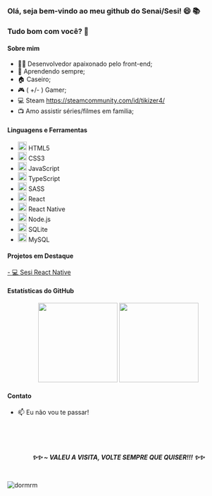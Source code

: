 ### Olá, seja bem-vindo ao meu github do Senai/Sesi! 😄 📚 <br><br>Tudo bom com você? 👋

#### Sobre mim
- 👨‍💻 Desenvolvedor apaixonado pelo front-end;
- 🌱 Aprendendo sempre;
- 🏠 Caseiro;
- 🎮 ( +/- ) Gamer;
- 💻 Steam https://steamcommunity.com/id/tikizer4/
- 📺 Amo assistir séries/filmes em familia;

#### Linguagens e Ferramentas
- <img src="https://cdn.jsdelivr.net/gh/devicons/devicon/icons/html5/html5-original-wordmark.svg" width="20" height="20"/> HTML5
- <img src="https://cdn.jsdelivr.net/gh/devicons/devicon/icons/css3/css3-original-wordmark.svg" width="20" height="20"/> CSS3
- <img src="https://cdn.jsdelivr.net/gh/devicons/devicon/icons/javascript/javascript-plain.svg" width="20" height="20"/> JavaScript
- <img src="https://cdn.jsdelivr.net/gh/devicons/devicon/icons/typescript/typescript-original.svg" width="20" height="20"/> TypeScript
- <img src="https://cdn.jsdelivr.net/gh/devicons/devicon/icons/sass/sass-original.svg" width="20" height="20"/> SASS
- <img src="https://cdn.jsdelivr.net/gh/devicons/devicon/icons/react/react-original.svg" width="20" height="20"/> React
- <img src="https://cdn.jsdelivr.net/gh/devicons/devicon/icons/react/react-original.svg" width="20" height="20"/> React Native
- <img src="https://cdn.jsdelivr.net/gh/devicons/devicon/icons/nodejs/nodejs-plain-wordmark.svg" width="20" height="20"/> Node.js
- <img src="https://cdn.jsdelivr.net/gh/devicons/devicon/icons/sqlite/sqlite-original-wordmark.svg" width="20" height="20"/> SQLite
- <img src="https://cdn.jsdelivr.net/gh/devicons/devicon/icons/mysql/mysql-original-wordmark.svg" width="20" height="20"/> MySQL

#### Projetos em Destaque
[- 💻 Sesi React Native](https://github.com/ProfMthLuiz/SesiReactNative) <br>

#### Estatísticas do GitHub
<div align="center">
  <a href="https://github.com/CoeMatheusLuiz"></a>
  <img height="180em" src="https://github-readme-stats.vercel.app/api?username=ProfMthLuiz&show_icons=true&theme=monokai&include_all_commits=true&count_private=true"/>
  <img height="180em" src="https://github-readme-stats.vercel.app/api/top-langs/?username=ProfMthLuiz&layout=compact&langs_count=7&theme=monokai"/>
</div>

#### Contato
- 📫 Eu não vou te passar!

<br>
<br>
<br>

<p align="center"><i><strong> ✨✨ ~ VALEU A VISITA, VOLTE SEMPRE QUE QUISER!!! ✨✨</strong></i></p> <br>


![dormrm](https://user-images.githubusercontent.com/55817291/172018305-abd0c03f-6e3c-4bec-80f7-e2f739be5f69.gif)

